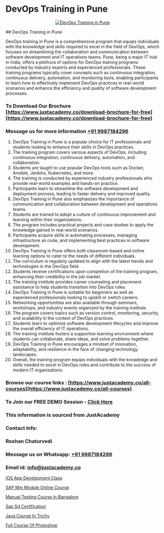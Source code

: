 # DevOps Training in Pune

<p align="center">
  <a href="https://justacademy.co/program-detail/software-testing">
    <img src="https://justacademy.co/storage2/program_images/1704700438.webp" alt="DevOps Training in Pune">
  </a>
</p>
## DevOps Training in Pune

DevOps training in Pune is a comprehensive program that equips individuals with the knowledge and skills required to excel in the field of DevOps, which focuses on streamlining the collaboration and communication between software development and IT operations teams. Pune, being a major IT hub in India, offers a plethora of options for DevOps training programs conducted by industry experts and experienced professionals. These training programs typically cover concepts such as continuous integration, continuous delivery, automation, and monitoring tools, enabling participants to learn how to effectively implement DevOps practices in real-world scenarios and enhance the efficiency and quality of software development processes.
### To Download Our Brochure [https://www.justacademy.co/download-brochure-for-free](https://www.justacademy.co/download-brochure-for-free)
### Message us for more information [+91 9987184296](https://api.whatsapp.com/send?phone=919987184296)
1) DevOps Training in Pune is a popular choice for IT professionals and students looking to enhance their skills in DevOps practices.
2) The training program covers various aspects of DevOps, including continuous integration, continuous delivery, automation, and collaboration.
3) Students are taught to use popular DevOps tools such as Docker, Ansible, Jenkins, Kubernetes, and more.
4) The training is conducted by experienced industry professionals who provide real-world examples and hands-on practice.
5) Participants learn to streamline the software development and deployment process, leading to faster delivery and improved quality.
6) DevOps Training in Pune also emphasizes the importance of communication and collaboration between development and operations teams.
7) Students are trained to adopt a culture of continuous improvement and learning within their organizations.
8) The program includes practical projects and case studies to apply the knowledge gained in real-world scenarios.
9) Participants acquire skills in automating processes, managing infrastructure as code, and implementing best practices in software development.
10) DevOps Training in Pune offers both classroom-based and online learning options to cater to the needs of different individuals.
11) The curriculum is regularly updated to align with the latest trends and technologies in the DevOps field.
12) Students receive certifications upon completion of the training program, enhancing their credibility in the job market.
13) The training institute provides career counseling and placement assistance to help students transition into DevOps roles.
14) DevOps Training in Pune is suitable for beginners as well as experienced professionals looking to upskill or switch careers.
15) Networking opportunities are also available through seminars, workshops, and industry events organized by the training institute.
16) The program covers topics such as version control, monitoring, security, and scalability in the context of DevOps practices.
17) Students learn to optimize software development lifecycles and improve the overall efficiency of IT operations.
18) The training institute fosters a supportive learning environment where students can collaborate, share ideas, and solve problems together.
19) DevOps Training in Pune encourages a mindset of innovation, adaptability, and resilience in the face of changing technology landscapes.
20) Overall, the training program equips individuals with the knowledge and skills needed to excel in DevOps roles and contribute to the success of modern IT organizations.

### Browse our course links : [https://www.justacademy.co/all-courses](https://www.justacademy.co/all-courses) 
### To Join our FREE DEMO Session - [Click Here](https://www.justacademy.co/register-for-course-demo)


### This information is sourced from JustAcademy
### Contact Info:
### Roshan Chaturvedi
### Message us on Whatsapp: [+91 9987184296](https://api.whatsapp.com/send?phone=919987184296)
### Email id: [info@justacademy.co](mailto:info@justacademy.co)
                
[IOS App Development Class](0)

[SAP Mm Module Online Course](https://www.linkedin.com/pulse/sap-mm-module-online-course-justacademy-sunnyvale-jkkef/)

[Manual Testing Course in Bangalore](https://medium.com/@shivamja27/manual-testing-course-in-bangalore-3c8d9f31019b)

[Sap Sd Certification](https://medium.com/@negishivu99/sap-sd-certification-14a4bb8833b9)

[Java Course In Trichy](https://justacademyin.github.io/justacademy/java-course-in-trichy)

[Full Course Of Photoshop](https://justacademyin.github.io/justacademy/full-course-of-photoshop)

